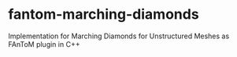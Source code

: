 # fantom-marching-diamonds
Implementation for Marching Diamonds for Unstructured Meshes as FAnToM plugin in C++
